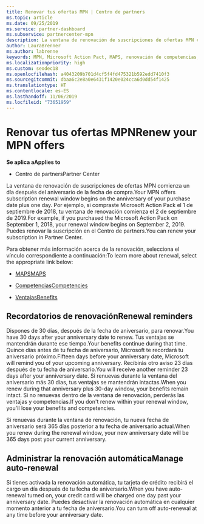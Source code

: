 ```yaml
---
title: Renovar tus ofertas MPN | Centro de partners
ms.topic: article
ms.date: 09/25/2019
ms.service: partner-dashboard
ms.subservice: partnercenter-mpn
description: La ventana de renovación de suscripciones de ofertas MPN comienza un día después del aniversario de la fecha de compra.
author: LauraBrenner
ms.author: labrenne
keywords: MPN, Microsoft Action Pact, MAPS, renovación de competencias, fecha de renovación
ms.localizationpriority: high
ms.custom: seodec18
ms.openlocfilehash: a4043209b701d4cf5f4fd475321b592edd7410f3
ms.sourcegitcommit: dbaa6c2e8a0e6431f1420e024cca6d0dd54f1425
ms.translationtype: HT
ms.contentlocale: es-ES
ms.lasthandoff: 11/06/2019
ms.locfileid: "73651959"
---
```

# <a name="renew-your-mpn-offers"></a><span data-ttu-id="00655-104">Renovar tus ofertas MPN</span><span class="sxs-lookup"><span data-stu-id="00655-104">Renew your MPN offers</span></span>

<span data-ttu-id="00655-105">**Se aplica a**</span><span class="sxs-lookup"><span data-stu-id="00655-105">**Applies to**</span></span>

- <span data-ttu-id="00655-106">Centro de partners</span><span class="sxs-lookup"><span data-stu-id="00655-106">Partner Center</span></span>

<span data-ttu-id="00655-107">La ventana de renovación de suscripciones de ofertas MPN comienza un día después del aniversario de la fecha de compra.</span><span class="sxs-lookup"><span data-stu-id="00655-107">Your MPN offers subscription renewal window begins on the anniversary of your purchase date plus one day.</span></span> <span data-ttu-id="00655-108">Por ejemplo, si compraste Microsoft Action Pack el 1 de septiembre de 2018, tu ventana de renovación comienza el 2 de septiembre de 2019.</span><span class="sxs-lookup"><span data-stu-id="00655-108">For example, if you purchased the Microsoft Action Pack on September 1, 2018, your renewal window begins on September 2, 2019.</span></span> <span data-ttu-id="00655-109">Puedes renovar la suscripción en el Centro de partners.</span><span class="sxs-lookup"><span data-stu-id="00655-109">You can renew your subscription in Partner Center.</span></span>

<span data-ttu-id="00655-110">Para obtener más información acerca de la renovación, selecciona el vínculo correspondiente a continuación:</span><span class="sxs-lookup"><span data-stu-id="00655-110">To learn more about renewal, select the appropriate link below:</span></span>

- [<span data-ttu-id="00655-111">MAPS</span><span class="sxs-lookup"><span data-stu-id="00655-111">MAPS</span></span>](mpn-get-action-pack.md)

- [<span data-ttu-id="00655-112">Competencias</span><span class="sxs-lookup"><span data-stu-id="00655-112">Competencies</span></span>](learn-about-competencies.md)

- [<span data-ttu-id="00655-113">Ventajas</span><span class="sxs-lookup"><span data-stu-id="00655-113">Benefits</span></span>](manage-your-partner-network-benefits.md)

## <a name="renewal-reminders"></a><span data-ttu-id="00655-114">Recordatorios de renovación</span><span class="sxs-lookup"><span data-stu-id="00655-114">Renewal reminders</span></span>

<span data-ttu-id="00655-115">Dispones de 30 días, después de la fecha de aniversario, para renovar.</span><span class="sxs-lookup"><span data-stu-id="00655-115">You have 30 days after your anniversary date to renew.</span></span> <span data-ttu-id="00655-116">Tus ventajas se mantendrán durante ese tiempo.</span><span class="sxs-lookup"><span data-stu-id="00655-116">Your benefits continue during that time.</span></span> <span data-ttu-id="00655-117">Quince días antes de tu fecha de aniversario, Microsoft te recordará tu aniversario próximo.</span><span class="sxs-lookup"><span data-stu-id="00655-117">Fifteen days before your anniversary date, Microsoft will remind you of your upcoming anniversary.</span></span> <span data-ttu-id="00655-118">Recibirás otro aviso 23 días después de tu fecha de aniversario.</span><span class="sxs-lookup"><span data-stu-id="00655-118">You will receive another reminder 23 days after your anniversary date.</span></span> <span data-ttu-id="00655-119">Si renuevas durante la ventana del aniversario más 30 días, tus ventajas se mantendrán intactas.</span><span class="sxs-lookup"><span data-stu-id="00655-119">When you renew during that anniversary plus 30-day window, your benefits remain intact.</span></span> <span data-ttu-id="00655-120">Si no renuevas dentro de la ventana de renovación, perderás las ventajas y competencias.</span><span class="sxs-lookup"><span data-stu-id="00655-120">If you don't renew within your renewal window, you'll lose your benefits and competencies.</span></span>

<span data-ttu-id="00655-121">Si renuevas durante la ventana de renovación, tu nueva fecha de aniversario será 365 días posterior a tu fecha de aniversario actual.</span><span class="sxs-lookup"><span data-stu-id="00655-121">When you renew during the renewal window, your new anniversary date will be 365 days post your current anniversary.</span></span>

## <a name="manage-auto-renewal"></a><span data-ttu-id="00655-122">Administrar la renovación automática</span><span class="sxs-lookup"><span data-stu-id="00655-122">Manage auto-renewal</span></span>

<span data-ttu-id="00655-123">Si tienes activada la renovación automática, tu tarjeta de crédito recibirá el cargo un día después de tu fecha de aniversario.</span><span class="sxs-lookup"><span data-stu-id="00655-123">When you have auto-renewal turned on, your credit card will be charged one day past your anniversary date.</span></span> <span data-ttu-id="00655-124">Puedes desactivar la renovación automática en cualquier momento anterior a tu fecha de aniversario.</span><span class="sxs-lookup"><span data-stu-id="00655-124">You can turn off auto-renewal at any time before your anniversary date.</span></span>
